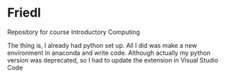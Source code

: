# Friedl
Repository for course Introductory Computing

The thing is, I already had python set up. All I did was make a new environment in anaconda and write code. Although actually my python version was deprecated, so I had to update the extension in Visual Studio Code

